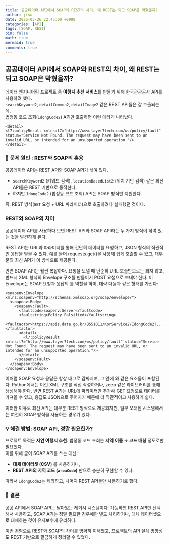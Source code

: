```yaml
---
title: 공공데이터 API에서 SOAP와 REST의 차이, 왜 REST는 되고 SOAP은 막혔을까?
author: jisu
date: 2025-05-26 22:45:00 +0900
categories: [API]
tags: [SOAP, REST]
pin: false
math: true
mermaid: true
comments: true
---
```


## 공공데이터 API에서 SOAP와 REST의 차이, 왜 REST는 되고 SOAP은 막혔을까?

데이터 엔지니어링 프로젝트 중 **여행지 추천 서비스**를 만들기 위해 한국관광공사 API를 사용하려 했다.  
`searchKeyword2`, `detailCommon2`, `detailImage2` 같은 REST API들은 잘 호출되는데,  
법정동 코드 조회(`IdongCode2`) API만 호출하면 이런 에러가 나타났다.  

```
<detail>
<l7:policyResult xmlns:l7="http://www.layer7tech.com/ws/policy/fault" status="Service Not Found. The request may have been sent to an invalid URL, or intended for an unsupported operation."/>
</detail>
```

### 🚨 문제 원인 : REST와 SOAP의 혼용

공공데이터 API는 REST API와 SOAP API가 섞여 있다.  
- `searchKeyword2` (키워드 검색), `locationBasedList2` (위치 기반 검색) 같은 최신 API들은 REST 기반으로 동작한다.
- 하지만 `IdongCode2` (법정동 코드 조회) API는 SOAP 방식만 지원한다.

즉, REST 방식(`GET` 요청 + URL 파라미터)으로 호출하려다 실패했던 것이다.

### REST와 SOAP의 차이

공공데이터 API를 사용하다 보면 REST API와 SOAP API라는 두 가지 방식이 섞여 있는 것을 발견하게 된다.

REST API는 URL과 파라미터를 통해 간단히 데이터를 요청하고, JSON 형식의 직관적인 응답을 받을 수 있다. 예를 들어 requests.get()을 사용해 쉽게 호출할 수 있고, 대부분의 최신 API가 이 방식으로 제공된다.

반면 SOAP API는 훨씬 복잡하다. 요청을 보낼 때 단순히 URL 호출만으로는 되지 않고, 반드시 XML 형식의 Envelope 구조를 만들어서 POST 요청으로 보내야 한다. 이 Envelope는 SOAP 요청과 응답의 틀 역할을 하며, 대략 다음과 같은 형태를 가진다:
```
<soapenv:Envelope xmlns:soapenv="http://schemas.xmlsoap.org/soap/envelope/">
  <soapenv:Body>
    <soapenv:Fault>
      <faultcode>soapenv:Server</faultcode>
      <faultstring>Policy Falsified</faultstring>
      <faultactor>https://apis.data.go.kr/B551011/KorService2/IdongCode2?...</faultactor>
      <detail>
        <l7:policyResult xmlns:l7="http://www.layer7tech.com/ws/policy/fault" status="Service Not Found. The request may have been sent to an invalid URL, or intended for an unsupported operation."/>
      </detail>
    </soapenv:Fault>
  </soapenv:Body>
</soapenv:Envelope>
```

이처럼 SOAP 요청과 응답은 항상 <Envelope> 태그로 감싸지며, 그 안에 <Body>와 <Fault> 같은 요소들이 포함된다.
Python에서는 이런 XML 구조를 직접 작성하거나, zeep 같은 라이브러리를 통해 생성해야 한다.
반면 REST API는 URL에 파라미터만 추가해 GET 요청으로 데이터를 가져올 수 있고, 응답도 JSON으로 주어지기 때문에 더 직관적이고 사용하기 쉽다.

이러한 이유로 최신 API는 대부분 REST 방식으로 제공되지만, 일부 오래된 시스템에서는 여전히 SOAP 방식을 사용하는 경우가 있다.


### 💡 해결 방법: SOAP API, 정말 필요한가?

프로젝트 목적은 **자연 여행지 추천**. 법정동 코드 조회는 **지역 이름 → 코드 매칭** 정도로만 필요했다.  
이를 위해 굳이 SOAP API를 쓰는 대신:  
- **대체 데이터셋 (CSV)** 를 사용하거나,  
- **REST API의 지역 코드 (`areaCode`)** 만으로 충분히 구현할 수 있다.

따라서 `IdongCode2`는 제외하고, 나머지 REST API들만 사용하기로 했다.

### 📝 결론
공공 API에서 SOAP API는 남아있는 레거시 시스템이다.
가능하면 REST API만 선택해서 사용하고, SOAP API는 정말 필요한 경우에만 별도 처리하거나, 대체 데이터셋으로 대체하는 것이 유지보수에 유리하다.

이번 경험으로 REST와 SOAP의 차이를 명확히 이해했고, 프로젝트의 API 설계 방향성도 REST 기반으로 깔끔하게 정리할 수 있었다.
